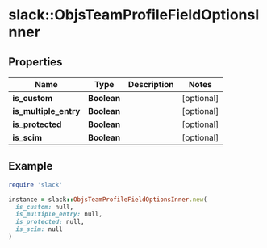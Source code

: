 # slack::ObjsTeamProfileFieldOptionsInner

## Properties

| Name | Type | Description | Notes |
| ---- | ---- | ----------- | ----- |
| **is_custom** | **Boolean** |  | [optional] |
| **is_multiple_entry** | **Boolean** |  | [optional] |
| **is_protected** | **Boolean** |  | [optional] |
| **is_scim** | **Boolean** |  | [optional] |

## Example

```ruby
require 'slack'

instance = slack::ObjsTeamProfileFieldOptionsInner.new(
  is_custom: null,
  is_multiple_entry: null,
  is_protected: null,
  is_scim: null
)
```

